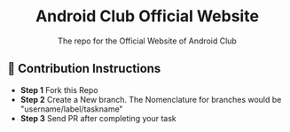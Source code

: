 <h1 align="center">
  Android Club Official Website
</h1>

<p align="center">
  The repo for the Official Website of Android Club
</p>

## 👏 Contribution Instructions

- **Step 1** Fork this Repo 
- **Step 2** Create a New branch. The Nomenclature for branches would be "username/label/taskname" 
- **Step 3** Send PR after completing your task 
